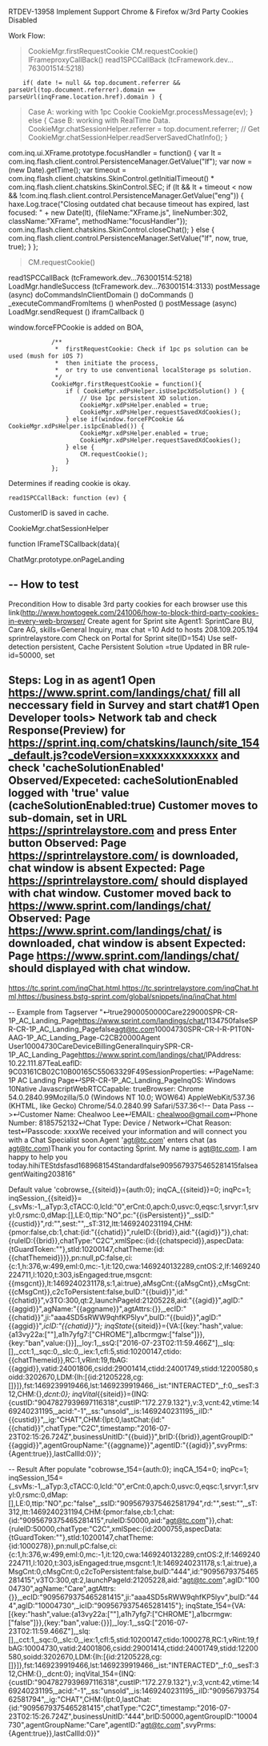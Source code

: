 RTDEV-13958
Implement Support Chrome & Firefox w/3rd Party Cookies Disabled


Work Flow:

> CookieMgr.firstRequestCookie
> CM.requestCookie()
> IFrameproxyCallBack()
> read1SPCCallBack (tcFramework.dev…763001514:5218)

        if( date != null && top.document.referrer && parseUrl(top.document.referrer).domain == parseUrl(inqFrame.location.href).domain ) {
> Case A: working with 1pc Cookie
            CookieMgr.processMessage(ev);
        } else {
> Case B: working with RealTime Data.
            CookieMgr.chatSessionHelper.referrer = top.document.referrer;
            // Get
            CookieMgr.chatSessionHelper.readServerSavedChatInfo();
        }


com.inq.ui.XFrame.prototype.focusHandler = function() {
  var lt = com.inq.flash.client.control.PersistenceManager.GetValue("lf");
  var now = (new Date).getTime();
  var timeout = com.inq.flash.client.chatskins.SkinControl.getInitialTimeout() * com.inq.flash.client.chatskins.SkinControl.SEC;
  if (lt && lt + timeout < now && !com.inq.flash.client.control.PersistenceManager.GetValue("eng")) {
    haxe.Log.trace("Closing outdated chat because timeout has expired, last focused: " + new Date(lt), {fileName:"XFrame.js", lineNumber:302, className:"XFrame", methodName:"focusHandler"});
    com.inq.flash.client.chatskins.SkinControl.closeChat();
  } else {
    com.inq.flash.client.control.PersistenceManager.SetValue("lf", now, true, true);
  }
};



> CM.requestCookie()

read1SPCCallBack (tcFramework.dev…763001514:5218)
LoadMgr.handleSuccess (tcFramework.dev…763001514:3133)
postMessage (async)
doCommandsInClientDomain ()
doCommands ()
_executeCommandFromItems ()
whenPosted ()
postMessage (async)
LoadMgr.sendRequest ()
iframCallback ()



window.forceFPCookie is added on BOA,

```
            /**
             *  firstRequestCookie: Check if 1pc ps solution can be used (mush for iOS 7)
             *  then initiate the process,
             *  or try to use conventional localStorage ps solution.
             */
            CookieMgr.firstRequestCookie = function(){
                if ( CookieMgr.xdPsHelper.isUse1pcXdSolution() ) {
                    // Use 1pc persistent XD solution.
                    CookieMgr.xdPsHelper.enabled = true;
                    CookieMgr.xdPsHelper.requestSavedXdCookies();
                } else if(window.forceFPCookie && CookieMgr.xdPsHelper.is1pcEnabled()) {
					CookieMgr.xdPsHelper.enabled = true;
					CookieMgr.xdPsHelper.requestSavedXdCookies();
				} else {
                    CM.requestCookie();
                }
            };
```

Determines if reading cookie is okay.

    read1SPCCallBack: function (ev) {


CustomerID is saved in cache.




CookieMgr.chatSessionHelper

function IFrameTSCallback(data){

ChatMgr.prototype.onPageLanding

--
How to test
--
Precondition
How to disable 3rd party cookies for each browser use this link(http://www.howtogeek.com/241006/how-to-block-third-party-cookies-in-every-web-browser/
Create agent for Sprint site Agent1: SprintCare BU, Care AG, skills=General Inquiry, max chat =10
Add to hosts 208.109.205.194 sprintrelaystore.com
Check on Portal for Sprint site(ID=154) Use self-detection persistent, Cache Persistent Solution =true
Updated in BR rule-id=50000, set <show-c2chat click-to-persistent="false">

Steps:
Log in as agent1
Open https://www.sprint.com/landings/chat/ fill all neccessary field in Survey and start chat#1
Open Developer tools> Network tab and check Response(Preview) for https://sprint.inq.com/chatskins/launch/site_154_default.js?codeVersion=xxxxxxxxxxxxx and check 'cacheSolutionEnabled'
Observed/Expeceted: cacheSolutionEnabled logged with 'true' value (cacheSolutionEnabled:true)
Customer moves to sub-domain, set in URL https://sprintrelaystore.com and press Enter button
Observed: Page https://sprintrelaystore.com/ is downloaded, chat window is absent
Expected: Page https://sprintrelaystore.com/ should displayed with chat window.
Customer moved back to https://www.sprint.com/landings/chat/
Observed: Page https://www.sprint.com/landings/chat/ is downloaded, chat window is absent
Expected: Page https://www.sprint.com/landings/chat/ should displayed with chat window.
--





https://tc.sprint.com/inqChat.html,https://tc.sprintrelaystore.com/inqChat.html,https://business.bstg-sprint.com/global/snippets/inq/inqChat.html


-- Example from Tagserver
"<?xml version="1.0" encoding="UTF-8"?>↵<transcript-response xmlns="http://www.touchcommerce.com/2012/real_time_metrics"><engagements><engagement id="9095679375465281415"><saleQualified>true</saleQualified><initialResponse>29000</initialResponse><businessRuleID>50000</businessRuleID><agentGroupName>Care</agentGroupName><participantCount>2</participantCount><maxResponseTime>29000</maxResponseTime><launchPageMarker>SPR-CR-1P_AC_Landing_Page</launchPageMarker><currentPageUrl>https://www.sprint.com/landings/chat/</currentPageUrl><duration>1134750</duration><persistent>false</persistent><currentPageMarker>SPR-CR-1P_AC_Landing_Page</currentPageMarker><transferred>false</transferred><owner>agt@tc.com</owner><agentGroupID>10004730</agentGroupID><businessRuleName>SPR-CR-I-R-P1T0N-AAG-1P_AC_Landing_Page-C2CB</businessRuleName><avgResponseTime>20000</avgResponseTime><agentRefs><agentRef id="agt@tc.com" alias="agt@tc.com"><fullName>Agent User</fullName><agentGroupID>10004730</agentGroupID><skills><attribute name="Skill"><value>Care</value><value>Device</value><value>Billing</value><value>GeneralInquiry</value></attribute></skills></agentRef></agentRefs><businessUnitList><businessUnit name="SprintCare" id="444"></businessUnit></businessUnitList><transcript><transcriptLine sendTime="1479764333000" senderId="" senderName="" senderType="MARKER_PAGE">SPR-CR-1P_AC_Landing_Page</transcriptLine><transcriptLine sendTime="1479764333000" senderId="" senderName="" senderType="MARKER_URL">https://www.sprint.com/landings/chat/</transcriptLine><transcriptLine sendTime="1479764333000" senderId="" senderName="" senderType="CLICKSTREAM">IPAddress: 10.22.111.87</transcriptLine><transcriptLine sendTime="1479764333000" senderId="" senderName="" senderType="CLICKSTREAM">TeaLeafID: 9C03161CB02C10B00165C55063329F49</transcriptLine><transcriptLine sendTime="1479764333000" senderId="" senderName="" senderType="CLICKSTREAM">SessionProperties: ↵PageName: 1P AC Landing Page↵</transcriptLine><transcriptLine sendTime="1479764333000" senderId="9095679375462581794" senderName="" senderType="MARKER_PAGE">SPR-CR-1P_AC_Landing_Page</transcriptLine><transcriptLine sendTime="1479764333000" senderId="9095679375462581794" senderName="" senderType="CLICKSTREAM">Inq</transcriptLine><transcriptLine sendTime="1479764333000" senderId="9095679375462581794" senderName="" senderType="CLICKSTREAM">OS: Windows 10</transcriptLine><transcriptLine sendTime="1479764333000" senderId="9095679375462581794" senderName="" senderType="CLICKSTREAM">Native Javascript</transcriptLine><transcriptLine sendTime="1479764333000" senderId="9095679375462581794" senderName="" senderType="CLICKSTREAM">WebRTCCapable: true</transcriptLine><transcriptLine sendTime="1479764333000" senderId="9095679375462581794" senderName="" senderType="CLICKSTREAM">Browser: Chrome 54.0.2840.99</transcriptLine><transcriptLine sendTime="1479764333000" senderId="9095679375462581794" senderName="" senderType="CLICKSTREAM">Mozilla/5.0 (Windows NT 10.0; WOW64) AppleWebKit/537.36 (KHTML, like Gecko) Chrome/54.0.2840.99 Safari/537.36</transcriptLine><transcriptLine sendTime="1479764333000" senderId="9095679375462581794" senderName="You" senderType="AGENT_OUTCOME" originalText="&lt;!-- Data Pass --&gt;↵Customer Name: Chealwoo Lee↵EMAIL: chealwoo@gmail.com↵Phone Number: 8185752132↵Chat Type: Device / Network↵Chat Reason: test↵Passcode: test">&lt;!-- Data Pass --&gt;↵Customer Name: Chealwoo Lee↵EMAIL: chealwoo@gmail.com↵Phone Number: 8185752132↵Chat Type: Device / Network↵Chat Reason: test↵Passcode: xxxx</transcriptLine><transcriptLine sendTime="1479764333000" senderId="" senderName="Sprint" senderType="CLIENT_OUTCOME">We received your information and will connect you with a Chat Specialist soon.</transcriptLine><transcriptLine sendTime="1479764333000" senderId="agt@tc.com" senderName="agt@tc.com" senderType="AGENT_JOINS_CHAT">Agent 'agt@tc.com' enters chat (as agt@tc.com)</transcriptLine><transcriptLine sendTime="1479764333000" senderId="agt@tc.com" senderName="agt@tc.com" senderType="AUTO_OPENER">Thank you for contacting Sprint. My name is agt@tc.com. I am happy to help you today.</transcriptLine><transcriptLine sendTime="1479764339000" senderId="9095679375462581794" senderName="You" senderType="CLIENT_MESSAGE">hi</transcriptLine><transcriptLine sendTime="1479764362000" senderId="agt@tc.com" senderName="agt@tc.com" senderType="AGENT_MESSAGE">hi</transcriptLine><transcriptLine sendTime="1479764364000" senderId="agt@tc.com" senderName="agt@tc.com" senderType="AGENT_MESSAGE">TESt</transcriptLine><transcriptLine sendTime="1479765288000" senderId="9095679375462581794" senderName="You" senderType="CLIENT_MESSAGE">dsf</transcriptLine><transcriptLine sendTime="1479765299000" senderId="agt@tc.com" senderName="agt@tc.com" senderType="AGENT_MESSAGE">asd</transcriptLine></transcript><extracolumn name="timeInStatus">168968</extracolumn><extracolumn name="siteID">154</extracolumn><extracolumn name="deviceType">Standard</extracolumn><extracolumn name="hasConference">false</extracolumn><extracolumn name="chatID">9095679375465281415</extracolumn><extracolumn name="completed">false</extracolumn><extracolumn name="status">agentWaiting</extracolumn><extracolumn name="launchPage.pageID">203816</extracolumn></engagement></engagements></transcript-response>"

Default value 
'cobrowse_{{siteid}}={auth:0}; inqCA_{{siteid}}=0; inqPc=1; inqSession_{{siteid}}={_svMs:-1,_aTyp:3,cTACC:0,lcId:"0",erCnt:0,apch:0,usvc:0,eqsc:1,srvyr:1,srvyl:0,rsmc:0,dMap:[],LE:0,ttip:"NO",pc:"{{isPersistent}}",_ssID:"{{custid}}",rd:"",sest:"",_sT:312,ltt:1469240231194,CHM:{pmor:false,cb:1,chat:{id:"{{chatid}}",ruleID:{{brid}},aid:"{{agid}}"}},chat:{ruleID:{{brid}},chatType:"C2C",xmlSpec:{id:{{chatspecid}},aspecData:{tGuardToken:""},stId:10200147,chatTheme:{id:{{chatThemeid}}}},pn:null,pC:false,ci:{c:1,h:376,w:499,eml:0,mc:-1,it:120,cwa:1469240132289,cntOS:2,lf:1469240224711,l:1020,t:303,isEngaged:true,msgcnt:{{msgcnt}},lt:1469240231178,s:1,ai:true},aMsgCnt:{{aMsgCnt}},cMsgCnt:{{cMsgCnt}},c2cToPersistent:false,buID:"{{buid}}",id:"{{chatid}}",v3TO:300,qt:2,launchPageId:21205228,aid:"{{agid}}",agID:"{{aggid}}",agName:"{{aggname}}",agtAttrs:{}},_ecID:"{{chatid}}",ji:"aaa4SD5sRWW9qhfKP5lyv",buID:"{{buid}}",agID:"{{aggid}}",_icID:"{{chatid}}"}; inqState_{{siteid}}={VA:[{key:"hash",value:{a13vy22a:[""],a1h7yfg7:["CHROME"],a1bcrmgw:["false"]}},{key:"ban",value:{}}],_loy:1,_ssQ:["2016-07-23T02:11:59.466Z"],_slq:[],_cct:1,_sqc:0,_slc:0,_iex:1,cfl:5,stid:10200147,ctido:{{chatThemeid}},RC:1,vRint:19,fbAG:{{aggid}},vatid:24001806,csidd:29001414,ctidd:24001749,stidd:12200580,soidd:3202670,LDM:{lh:[{id:21205228,cg:[]}]},fst:1469239919466,lst:1469239919466,_ist:"INTERACTED",_f:0,_sesT:312,CHM:{},_dcnt:0}; inqVital_{{siteid}}={INQ:{custID:"9047827939697116318",custIP:"172.27.9.132"},v:3,vcnt:42,vtime:1469240231195,_acid:"-1",_ss:"unsold",_is:1469240231195,_iID:"{{custid}}",_ig:"CHAT",CHM:{lpt:0,lastChat:{id:"{{chatid}}",chatType:"C2C",timestamp:"2016-07-23T02:15:26.724Z",businessUnitID:"{{buid}}",brID:{{brid}},agentGroupID:"{{aggid}}",agentGroupName:"{{aggname}}",agentID:"{{agid}}",svyPrms:{Agent:true}},lastCallId:0}}';

-- Result After populate
"cobrowse_154={auth:0}; inqCA_154=0; inqPc=1; inqSession_154={_svMs:-1,_aTyp:3,cTACC:0,lcId:"0",erCnt:0,apch:0,usvc:0,eqsc:1,srvyr:1,srvyl:0,rsmc:0,dMap:[],LE:0,ttip:"NO",pc:"false",_ssID:"9095679375462581794",rd:"",sest:"",_sT:312,ltt:1469240231194,CHM:{pmor:false,cb:1,chat:{id:"9095679375465281415",ruleID:50000,aid:"agt@tc.com"}},chat:{ruleID:50000,chatType:"C2C",xmlSpec:{id:2000755,aspecData:{tGuardToken:""},stId:10200147,chatTheme:{id:1000278}},pn:null,pC:false,ci:{c:1,h:376,w:499,eml:0,mc:-1,it:120,cwa:1469240132289,cntOS:2,lf:1469240224711,l:1020,t:303,isEngaged:true,msgcnt:1,lt:1469240231178,s:1,ai:true},aMsgCnt:0,cMsgCnt:0,c2cToPersistent:false,buID:"444",id:"9095679375465281415",v3TO:300,qt:2,launchPageId:21205228,aid:"agt@tc.com",agID:"10004730",agName:"Care",agtAttrs:{}},_ecID:"9095679375465281415",ji:"aaa4SD5sRWW9qhfKP5lyv",buID:"444",agID:"10004730",_icID:"9095679375465281415"}; inqState_154={VA:[{key:"hash",value:{a13vy22a:[""],a1h7yfg7:["CHROME"],a1bcrmgw:["false"]}},{key:"ban",value:{}}],_loy:1,_ssQ:["2016-07-23T02:11:59.466Z"],_slq:[],_cct:1,_sqc:0,_slc:0,_iex:1,cfl:5,stid:10200147,ctido:1000278,RC:1,vRint:19,fbAG:10004730,vatid:24001806,csidd:29001414,ctidd:24001749,stidd:12200580,soidd:3202670,LDM:{lh:[{id:21205228,cg:[]}]},fst:1469239919466,lst:1469239919466,_ist:"INTERACTED",_f:0,_sesT:312,CHM:{},_dcnt:0}; inqVital_154={INQ:{custID:"9047827939697116318",custIP:"172.27.9.132"},v:3,vcnt:42,vtime:1469240231195,_acid:"-1",_ss:"unsold",_is:1469240231195,_iID:"9095679375462581794",_ig:"CHAT",CHM:{lpt:0,lastChat:{id:"9095679375465281415",chatType:"C2C",timestamp:"2016-07-23T02:15:26.724Z",businessUnitID:"444",brID:50000,agentGroupID:"10004730",agentGroupName:"Care",agentID:"agt@tc.com",svyPrms:{Agent:true}},lastCallId:0}}"
